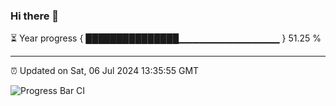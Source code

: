 ### Hi there 👋

⏳ Year progress { ███████████████▁▁▁▁▁▁▁▁▁▁▁▁▁▁▁ } 51.25 %

---

⏰ Updated on Sat, 06 Jul 2024 13:35:55 GMT

![Progress Bar CI](https://github.com/IshwaranRudhara/GIT-ACTION/workflows/Progress%20Bar%20CI/badge.svg)
